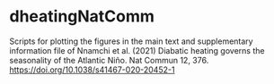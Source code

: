 # dheatingNatComm


Scripts for plotting the figures in the main text and supplementary information file of Nnamchi et al. (2021) Diabatic heating governs the seasonality of the Atlantic Niño. Nat Commun 12, 376. https://doi.org/10.1038/s41467-020-20452-1
